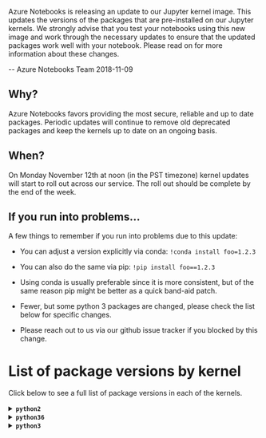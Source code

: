 Azure Notebooks is releasing an update to our Jupyter kernel image.  This updates the versions of the packages that are pre-installed on our Jupyter kernels. We strongly advise that you test your notebooks using this new image and work through the necessary updates to ensure that the updated packages work well with your notebook. Please read on for more information about these changes. 

-- Azure Notebooks Team 2018-11-09

## Why?

Azure Notebooks favors providing the most secure, reliable and up to date packages. Periodic updates will continue to remove old deprecated packages and keep the kernels up to date on an ongoing basis.

## When?

On Monday November 12th at noon (in the PST timezone) kernel updates will start to roll out across our service. The roll out should be complete by the end of the week. 

## If you run into problems...

A few things to remember if you run into problems due to this update:

* You can adjust a version explicitly via conda: `!conda install foo=1.2.3`

* You can also do the same via pip: `!pip install foo==1.2.3`

* Using conda is usually preferable since it is more consistent, but of the same reason pip might be better as a quick band-aid patch.

* Fewer, but some python 3 packages are changed, please check the list below for specific changes.

* Please reach out to us via our github issue tracker if you blocked by this change. 

# List of package versions by kernel

Click below to see a full list of package versions in each of the kernels.

<details><summary><strong><code>python2</code></strong></summary>

| Package  | Summer 2018 |       | Fall 2018 |
| :---     |        ---: | :---: | :---      |
| `Automat` | 0.7.0 | = | 0.7.0 |
| `Babel` | 2.5.0 | < | 2.6.0 |
| `Bottleneck` | 1.2.1 | = | 1.2.1 |
| `CacheControl` | 0.11.5 | = | 0.11.5 |
| `Cython` | 0.26.1 | < | 0.28.5 |
| `Deprecated` | 1.2.3 | < | 1.2.4 |
| `Dora` | 0.0.2 | = | 0.0.2 |
| `Flask` | 0.12.2 | < | 1.0.2 |
| `Flask-Cors` | 3.0.3 | < | 3.0.6 |
| `GDAL` | 2.2.2 | < | 2.3.0 |
| `Jinja2` | 2.9.6 | < | 2.10 |
| `Keras` | 2.0.8 | < | 2.2.2 |
| `Keras-Applications` | — | (new) | 1.0.4 |
| `Keras-Preprocessing` | — | (new) | 1.0.2 |
| `Markdown` | — | (new) | 2.6.11 |
| `MarkupSafe` | 1.0 | = | 1.0 |
| `Pillow` | 4.3.0 | < | 5.2.0 |
| `PyGithub` | 1.43.2 | < | 1.43.3 |
| `PyHamcrest` | 1.9.0 | = | 1.9.0 |
| `PyJWT` | 1.6.4 | = | 1.6.4 |
| `PyMySQL` | 0.7.11 | < | 0.9.2 |
| `PySocks` | 1.6.7 | < | 1.6.8 |
| `PyWavelets` | 0.5.2 | < | 1.0.0 |
| `PyYAML` | 3.12 | < | 3.13 |
| `Pygments` | 2.2.0 | = | 2.2.0 |
| `Pympler` | 0.6 | = | 0.6 |
| `QtAwesome` | 0.4.4 | = | 0.4.4 |
| `QtPy` | 1.3.1 | < | 1.5.0 |
| `SQLAlchemy` | 1.1.13 | < | 1.2.11 |
| `Send2Trash` | — | (new) | 1.5.0 |
| `Sphinx` | 1.6.3 | < | 1.7.9 |
| `Theano` | 1.0.3 | = | 1.0.3 |
| `Twisted` | 18.7.0 | = | 18.7.0 |
| `Werkzeug` | 0.12.2 | < | 0.14.1 |
| `XlsxWriter` | 1.0.2 | < | 1.1.0 |
| `adal` | 1.1.0 | < | 1.2.0 |
| `alabaster` | 0.7.10 | < | 0.7.11 |
| `altair` | 2.2.2 | = | 2.2.2 |
| `anaconda-client` | 1.6.5 | < | 1.7.2 |
| `anaconda-navigator` | 1.6.9 | < | 1.9.2 |
| `anaconda-project` | 0.8.0 | < | 0.8.2 |
| `appdirs` | — | (new) | 1.4.3 |
| `argcomplete` | 1.9.4 | = | 1.9.4 |
| `arrow` | 0.12.1 | = | 0.12.1 |
| `asn1crypto` | 0.22.0 | < | 0.24.0 |
| `astroid` | 1.5.3 | < | 1.6.5 |
| `astropy` | 2.0.2 | < | 2.0.8 |
| `atomicwrites` | — | (new) | 1.2.1 |
| `attrs` | 18.2.0 | = | 18.2.0 |
| `azure-common` | 1.1.16 | = | 1.1.16 |
| `azure-kusto-data` | 0.0.11 | = | 0.0.11 |
| `azure-kusto-ingest` | 0.0.11 | = | 0.0.11 |
| `azure-nspkg` | 3.0.0 | < | 3.0.2 |
| `azure-storage-blob` | 1.3.1 | < | 1.4.0 |
| `azure-storage-common` | 1.3.0 | < | 1.4.0 |
| `azure-storage-nspkg` | 3.0.0 | < | 3.1.0 |
| `azure-storage-queue` | 1.3.0 | < | 1.4.0 |
| `azureml` | 0.2.7 | = | 0.2.7 |
| `backports-abc` | 0.5 | = | 0.5 |
| `backports.functools-lru-cache` | 1.4 | < | 1.5 |
| `backports.shutil-get-terminal-size` | 1.0.0 | = | 1.0.0 |
| `backports.ssl-match-hostname` | 3.5.0.1 | = | 3.5.0.1 |
| `backports.weakref` | — | (new) | 1.0rc1 |
| `beautifier` | 0.5.5 | = | 0.5.5 |
| `beautifulsoup4` | 4.6.0 | < | 4.6.3 |
| `bitarray` | 0.8.1 | < | 0.8.3 |
| `bkcharts` | 0.2 | = | 0.2 |
| `blaze` | 0.11.3 | = | 0.11.3 |
| `bleach` | 2.0.0 | > | 1.5.0 |
| `bleach-whitelist` | 0.0.8 | < | 0.0.9 |
| `bokeh` | 0.12.13 | < | 0.13.0 |
| `boto` | 2.48.0 | < | 2.49.0 |
| `boto3` | 1.4.8 | = | 1.4.8 |
| `botocore` | 1.8.50 | = | 1.8.50 |
| `bqplot` | 0.11.1 | < | 0.11.2 |
| `brewer2mpl` | 1.4.1 | = | 1.4.1 |
| `bz2file` | 0.98 | = | 0.98 |
| `cdecimal` | 2.3 | = | 2.3 |
| `certifi` | 2017.7.27.1 | < | 2018.8.24 |
| `cffi` | 1.10.0 | < | 1.11.5 |
| `chardet` | 3.0.4 | = | 3.0.4 |
| `click` | 6.7 | = | 6.7 |
| `cloudpickle` | 0.4.0 | < | 0.5.5 |
| `clyent` | 1.2.2 | = | 1.2.2 |
| `cntk` | 2.5.1 | = | 2.5.1 |
| `colorama` | 0.3.9 | = | 0.3.9 |
| `conda` | 4.3.29 | < | 4.5.11 |
| `conda-build` | 3.0.27 | < | 3.15.1 |
| `conda-verify` | 2.0.0 | (del) | — |
| `configparser` | 3.5.0 | = | 3.5.0 |
| `constantly` | 15.1.0 | = | 15.1.0 |
| `contextlib2` | 0.4.0 | = | 0.4.0 |
| `cryptography` | 2.0.3 | < | 2.3.1 |
| `cycler` | 0.10.0 | = | 0.10.0 |
| `cytoolz` | 0.8.2 | < | 0.9.0.1 |
| `dask` | 0.15.3 | < | 0.19.1 |
| `datacleaner` | 0.1.5 | = | 0.1.5 |
| `datashape` | 0.5.4 | = | 0.5.4 |
| `decorator` | 4.1.2 | < | 4.3.0 |
| `defusedxml` | — | (new) | 0.5.0 |
| `distributed` | 1.19.1 | < | 1.23.1 |
| `docker-py` | 1.10.6 | = | 1.10.6 |
| `docker-pycreds` | 0.3.0 | = | 0.3.0 |
| `docutils` | 0.14 | = | 0.14 |
| `edward` | 1.3.5 | = | 1.3.5 |
| `elasticsearch` | 6.3.1 | = | 6.3.1 |
| `entrypoints` | 0.2.3 | = | 0.2.3 |
| `enum34` | 1.1.6 | = | 1.1.6 |
| `et-xmlfile` | 1.0.1 | = | 1.0.1 |
| `fastcache` | 1.0.2 | = | 1.0.2 |
| `fastlmm` | 0.2.32 | = | 0.2.32 |
| `feedparser` | 5.2.1 | = | 5.2.1 |
| `filelock` | 2.0.12 | < | 3.0.8 |
| `ftfy` | 4.4.3 | = | 4.4.3 |
| `funcsigs` | 1.0.2 | = | 1.0.2 |
| `functools32` | 3.2.3.post2 | = | 3.2.3.post2 |
| `future` | 0.15.2 | = | 0.15.2 |
| `futures` | 3.1.1 | < | 3.2.0 |
| `gevent` | 1.2.2 | < | 1.3.6 |
| `ggplot` | 0.11.5 | = | 0.11.5 |
| `glob2` | 0.5 | < | 0.6 |
| `gmpy2` | 2.0.8 | = | 2.0.8 |
| `graphviz` | 0.9 | < | 0.10.1 |
| `greenlet` | 0.4.12 | < | 0.4.15 |
| `grin` | 1.2.1 | = | 1.2.1 |
| `grpcio` | 1.15.0 | < | 1.16.0 |
| `h5py` | 2.7.0 | < | 2.8.0 |
| `heapdict` | 1.0.0 | = | 1.0.0 |
| `holoviews` | 1.9.1 | < | 1.10.7 |
| `html5lib` | 0.999999999 | > | 0.9999999 |
| `hyperlink` | 18.0.0 | = | 18.0.0 |
| `idna` | 2.6 | < | 2.7 |
| `imageio` | 2.2.0 | < | 2.4.1 |
| `imagesize` | 0.7.1 | < | 1.1.0 |
| `incremental` | 17.5.0 | = | 17.5.0 |
| `ipaddress` | 1.0.18 | < | 1.0.22 |
| `ipykernel` | 4.7.0 | < | 4.9.0 |
| `ipython` | 5.4.1 | < | 5.8.0 |
| `ipython-genutils` | 0.2.0 | = | 0.2.0 |
| `ipywidgets` | 7.2.1 | < | 7.4.1 |
| `isort` | 4.2.15 | < | 4.3.4 |
| `itsdangerous` | 0.24 | = | 0.24 |
| `jdcal` | 1.3 | < | 1.4 |
| `jedi` | 0.10.2 | < | 0.12.1 |
| `jmespath` | 0.9.3 | = | 0.9.3 |
| `joblib` | 0.12.5 | < | 0.13.0 |
| `jsonschema` | 2.6.0 | = | 2.6.0 |
| `jupyter` | — | (new) | 1.0.0 |
| `jupyter-client` | 5.1.0 | < | 5.2.3 |
| `jupyter-console` | 5.2.0 | = | 5.2.0 |
| `jupyter-core` | 4.4.0 | = | 4.4.0 |
| `jupyterlab` | 0.27.0 | < | 0.33.11 |
| `jupyterlab-launcher` | 0.4.0 | < | 0.11.2 |
| `kafka-python` | 1.4.3 | = | 1.4.3 |
| `kazoo` | 2.5.0 | = | 2.5.0 |
| `kiwisolver` | — | (new) | 1.0.1 |
| `klein` | 17.10.0 | = | 17.10.0 |
| `lancet-ioam` | 0.9.0 | = | 0.9.0 |
| `lazy-object-proxy` | 1.3.1 | = | 1.3.1 |
| `line-profiler` | 2.1.2 | = | 2.1.2 |
| `linecache2` | — | (new) | 1.0.0 |
| `llvmlite` | 0.20.0 | < | 0.24.0 |
| `locket` | 0.2.0 | = | 0.2.0 |
| `lockfile` | 0.12.2 | = | 0.12.2 |
| `luigi` | 2.7.9 | < | 2.8.0 |
| `lxml` | 4.1.0 | < | 4.2.5 |
| `matplotlib` | 2.1.0 | < | 2.2.3 |
| `mccabe` | 0.6.1 | = | 0.6.1 |
| `memory-profiler` | 0.54.0 | = | 0.54.0 |
| `mistune` | 0.7.4 | < | 0.8.3 |
| `mkl-fft` | — | (new) | 1.0.4 |
| `mkl-random` | — | (new) | 1.0.1 |
| `mock` | 2.0.0 | = | 2.0.0 |
| `more-itertools` | — | (new) | 4.3.0 |
| `mpmath` | 0.19 | < | 1.0.0 |
| `msgpack` | — | (new) | 0.5.6 |
| `msgpack-python` | 0.4.8 | (del) | — |
| `multipledispatch` | 0.4.9 | < | 0.6.0 |
| `natsort` | 4.0.3 | = | 4.0.3 |
| `navigator-updater` | 0.1.0 | < | 0.2.1 |
| `nbconvert` | 5.3.1 | < | 5.4.0 |
| `nbformat` | 4.4.0 | = | 4.4.0 |
| `networkx` | 1.11 | < | 2.1 |
| `nltk` | 3.2.4 | < | 3.3 |
| `nose` | 1.3.7 | = | 1.3.7 |
| `notebook` | 5.0.0 | < | 5.6.0 |
| `numba` | 0.35.0+0.g24… | < | 0.39.0+0.g4e… |
| `numexpr` | 2.6.2 | < | 2.6.8 |
| `numpy` | 1.15.2 | > | 1.15.1 |
| `numpydoc` | 0.7.0 | < | 0.8.0 |
| `odo` | 0.5.1 | = | 0.5.1 |
| `olefile` | 0.44 | < | 0.46 |
| `openfst` | 1.6.1 | = | 1.6.1 |
| `openpyxl` | 2.4.8 | < | 2.5.6 |
| `packaging` | 16.8 | < | 17.1 |
| `pandas` | 0.19.2 | < | 0.23.4 |
| `pandasql` | 0.7.3 | = | 0.7.3 |
| `pandocfilters` | 1.4.2 | = | 1.4.2 |
| `param` | 1.5.1 | < | 1.7.0 |
| `parso` | — | (new) | 0.3.1 |
| `partd` | 0.3.8 | = | 0.3.8 |
| `path.py` | 10.3.1 | < | 11.1.0 |
| `pathlib2` | 2.3.0 | < | 2.3.2 |
| `patsy` | 0.4.1 | < | 0.5.0 |
| `pbr` | 3.1.1 | < | 4.2.0 |
| `pep8` | 1.7.0 | < | 1.7.1 |
| `pexpect` | 4.2.1 | < | 4.6.0 |
| `phonenumbers` | 8.9.14 | < | 8.9.16 |
| `pickleshare` | 0.7.4 | = | 0.7.4 |
| `pkginfo` | 1.4.1 | < | 1.4.2 |
| `plotly` | 3.3.0 | < | 3.4.1 |
| `pluggy` | — | (new) | 0.7.1 |
| `ply` | 3.10 | < | 3.11 |
| `prettypandas` | 0.0.4 | = | 0.0.4 |
| `prometheus-client` | — | (new) | 0.3.1 |
| `prompt-toolkit` | 1.0.15 | = | 1.0.15 |
| `protobuf` | 3.4.1 | < | 3.6.0 |
| `psutil` | 5.4.0 | < | 5.4.7 |
| `psycopg2` | 2.7.3.2 | < | 2.7.5 |
| `ptyprocess` | 0.5.2 | < | 0.6.0 |
| `py` | 1.4.34 | < | 1.6.0 |
| `pyOpenSSL` | 17.2.0 | < | 18.0.0 |
| `pyang` | 1.7.5 | = | 1.7.5 |
| `pyasn1` | 0.4.4 | = | 0.4.4 |
| `pyasn1-modules` | 0.2.2 | = | 0.2.2 |
| `pycairo` | 1.13.3 | < | 1.17.1 |
| `pycodestyle` | 2.3.1 | < | 2.4.0 |
| `pycosat` | 0.6.2 | < | 0.6.3 |
| `pycparser` | 2.18 | = | 2.18 |
| `pycrypto` | 2.6.1 | = | 2.6.1 |
| `pycurl` | 7.43.0 | < | 7.43.0.2 |
| `pydot` | 1.2.4 | = | 1.2.4 |
| `pyflakes` | 1.6.0 | < | 2.0.0 |
| `pykafka` | 2.8.0 | = | 2.8.0 |
| `pylint` | 1.7.4 | < | 1.9.2 |
| `pymc` | 2.3.6 | = | 2.3.6 |
| `pymc3` | 3.5 | = | 3.5 |
| `pymongo` | 3.4.0 | < | 3.7.1 |
| `pymssql` | 2.1.1 | = | 2.1.1 |
| `pyodbc` | 4.0.21 | < | 4.0.24 |
| `pypachy` | 0.1.5 | = | 0.1.5 |
| `pyparsing` | 2.2.0 | = | 2.2.0 |
| `pyprof2calltree` | 1.4.3 | < | 1.4.4 |
| `pysnptools` | 0.3.13 | = | 0.3.13 |
| `pytest` | 3.2.1 | < | 3.8.0 |
| `python-daemon` | 2.1.2 | = | 2.1.2 |
| `python-dateutil` | 2.6.1 | < | 2.7.3 |
| `pytz` | 2017.2 | < | 2018.5 |
| `pyviz-comms` | — | (new) | 0.6.0 |
| `pyzmq` | 16.0.2 | < | 17.1.2 |
| `qtconsole` | 4.3.1 | < | 4.4.1 |
| `readline` | 6.2.4.1 | = | 6.2.4.1 |
| `requests` | 2.18.4 | < | 2.19.1 |
| `retrying` | 1.3.3 | = | 1.3.3 |
| `rope` | 0.10.5 | < | 0.11.0 |
| `rpy2` | 2.8.6 | = | 2.8.6 |
| `ruamel-yaml` | 0.11.14 | < | 0.15.46 |
| `s3transfer` | 0.1.13 | = | 0.1.13 |
| `scandir` | 1.6 | < | 1.9.0 |
| `scikit-bio` | 0.4.0 | = | 0.4.0 |
| `scikit-image` | 0.13.0 | = | 0.13.0 |
| `scikit-learn` | 0.19.1 | < | 0.19.2 |
| `scipy` | 1.1.0 | = | 1.1.0 |
| `scrubadub` | 1.2.0 | = | 1.2.0 |
| `seaborn` | 0.8.1 | < | 0.9.0 |
| `service-identity` | 17.0.0 | = | 17.0.0 |
| `simplegeneric` | 0.8.1 | = | 0.8.1 |
| `singledispatch` | 3.4.0.3 | = | 3.4.0.3 |
| `six` | 1.11.0 | = | 1.11.0 |
| `sklearn` | 0.0 | = | 0.0 |
| `snakeviz` | 1.0.0 | = | 1.0.0 |
| `snowballstemmer` | 1.2.1 | = | 1.2.1 |
| `sortedcollections` | 0.5.3 | < | 1.0.1 |
| `sortedcontainers` | 1.5.7 | < | 2.0.5 |
| `sphinxcontrib-websupport` | 1.0.1 | < | 1.1.0 |
| `spyder` | 3.2.4 | < | 3.3.1 |
| `spyder-kernels` | — | (new) | 0.2.6 |
| `statsmodels` | 0.8.0 | < | 0.9.0 |
| `subprocess32` | 3.2.7 | < | 3.5.2 |
| `sympy` | 1.1.1 | < | 1.2 |
| `tables` | 3.4.2 | < | 3.4.4 |
| `tabulate` | 0.8.2 | = | 0.8.2 |
| `tblib` | 1.3.2 | = | 1.3.2 |
| `tensorflow` | 1.1.0 | < | 1.3.0 |
| `tensorflow-tensorboard` | — | (new) | 0.1.8 |
| `terminado` | 0.6 | < | 0.8.1 |
| `testpath` | 0.3.1 | = | 0.3.1 |
| `textblob` | 0.10.0 | = | 0.10.0 |
| `toolz` | 0.8.2 | < | 0.9.0 |
| `torch` | 0.4.1 | = | 0.4.1 |
| `torchvision` | 0.2.1 | = | 0.2.1 |
| `tornado` | 4.5.2 | < | 4.5.3 |
| `tqdm` | 4.26.0 | = | 4.26.0 |
| `traceback2` | — | (new) | 1.4.0 |
| `traitlets` | 4.3.2 | = | 4.3.2 |
| `traittypes` | 0.2.1 | = | 0.2.1 |
| `treq` | 18.6.0 | = | 18.6.0 |
| `typing` | 3.6.2 | < | 3.6.6 |
| `unicodecsv` | 0.14.1 | = | 0.14.1 |
| `unittest2` | — | (new) | 1.1.0 |
| `update-checker` | 0.16 | = | 0.16 |
| `urllib3` | 1.22 | < | 1.23 |
| `wcwidth` | 0.1.7 | = | 0.1.7 |
| `webencodings` | 0.5.1 | = | 0.5.1 |
| `websocket-client` | 0.53.0 | < | 0.54.0 |
| `wget` | 2.2 | < | 3.2 |
| `widgetsnbextension` | 3.2.1 | < | 3.4.1 |
| `word2vec` | 0.9.4 | = | 0.9.4 |
| `wrapt` | 1.10.11 | = | 1.10.11 |
| `xlrd` | 1.1.0 | = | 1.1.0 |
| `xlutils` | 2.0.0 | = | 2.0.0 |
| `xlwt` | 1.3.0 | = | 1.3.0 |
| `zict` | 0.1.3 | = | 0.1.3 |
| `zope.interface` | 4.5.0 | = | 4.5.0 |

</details>

<details><summary><strong><code>python36</code></strong></summary>

| Package  | Summer 2018 |       | Fall 2018 |
| :---     |        ---: | :---: | :---      |
| `Automat` | 0.7.0 | = | 0.7.0 |
| `Babel` | 2.5.0 | < | 2.6.0 |
| `Bottleneck` | 1.2.1 | = | 1.2.1 |
| `CacheControl` | 0.12.3 | < | 0.12.5 |
| `Click` | — | (new) | 7.0 |
| `Cython` | 0.26.1 | < | 0.28.5 |
| `Deprecated` | 1.2.3 | < | 1.2.4 |
| `Dora` | 0.0.2 | = | 0.0.2 |
| `Flask` | 0.12.2 | < | 1.0.2 |
| `Flask-Cors` | 3.0.3 | < | 3.0.6 |
| `GDAL` | 2.3.1 | > | 2.3.0 |
| `Jinja2` | 2.9.6 | < | 2.10 |
| `JsonForm` | 0.0.2 | = | 0.0.2 |
| `JsonSir` | 0.0.2 | = | 0.0.2 |
| `Keras` | 2.2.2 | = | 2.2.2 |
| `Keras-Applications` | 1.0.4 | = | 1.0.4 |
| `Keras-Preprocessing` | 1.0.2 | = | 1.0.2 |
| `Markdown` | — | (new) | 2.6.11 |
| `MarkupSafe` | 1.0 | = | 1.0 |
| `Pillow` | 4.3.0 | < | 5.3.0 |
| `PyGithub` | 1.43.2 | < | 1.43.3 |
| `PyHamcrest` | 1.9.0 | = | 1.9.0 |
| `PyJWT` | 1.6.4 | = | 1.6.4 |
| `PyMySQL` | 0.7.9 | < | 0.9.2 |
| `PyNaCl` | 1.3.0 | = | 1.3.0 |
| `PySocks` | 1.6.7 | < | 1.6.8 |
| `PyWavelets` | 0.5.2 | < | 1.0.1 |
| `PyYAML` | 3.13 | = | 3.13 |
| `Pygments` | 2.2.0 | = | 2.2.0 |
| `Pympler` | 0.6 | = | 0.6 |
| `Python-EasyConfig` | 0.1.7 | = | 0.1.7 |
| `QtAwesome` | 0.4.4 | < | 0.5.0 |
| `QtPy` | 1.3.1 | < | 1.5.1 |
| `Resource` | 0.2.1 | = | 0.2.1 |
| `SQLAlchemy` | 1.1.13 | < | 1.2.12 |
| `SecretStorage` | 2.3.1 | = | 2.3.1 |
| `Send2Trash` | — | (new) | 1.5.0 |
| `Sphinx` | 1.6.3 | < | 1.8.1 |
| `Theano` | 1.0.3 | = | 1.0.3 |
| `Twisted` | 18.7.0 | = | 18.7.0 |
| `Werkzeug` | 0.12.2 | < | 0.14.1 |
| `XlsxWriter` | 1.0.2 | < | 1.1.1 |
| `absl-py` | — | (new) | 0.6.1 |
| `adal` | 1.1.0 | < | 1.2.0 |
| `alabaster` | 0.7.10 | < | 0.7.11 |
| `altair` | 2.2.2 | = | 2.2.2 |
| `anaconda-client` | 1.6.5 | < | 1.7.2 |
| `anaconda-navigator` | 1.6.9 | < | 1.9.2 |
| `anaconda-project` | 0.8.0 | < | 0.8.2 |
| `antlr4-python3-runtime` | 4.7.1 | = | 4.7.1 |
| `appdirs` | — | (new) | 1.4.3 |
| `applicationinsights` | 0.11.7 | = | 0.11.7 |
| `argcomplete` | 1.9.4 | = | 1.9.4 |
| `arrow` | 0.12.1 | = | 0.12.1 |
| `asn1crypto` | 0.22.0 | < | 0.24.0 |
| `astor` | — | (new) | 0.7.1 |
| `astroid` | 1.5.3 | < | 2.0.4 |
| `astropy` | 2.0.2 | < | 3.0.4 |
| `atomicwrites` | — | (new) | 1.2.1 |
| `attrs` | 18.2.0 | = | 18.2.0 |
| `azure-cli-command-modules-nspkg` | 2.0.2 | = | 2.0.2 |
| `azure-cli-core` | 2.0.46 | < | 2.0.50 |
| `azure-cli-nspkg` | 3.0.3 | = | 3.0.3 |
| `azure-cli-profile` | 2.1.1 | < | 2.1.2 |
| `azure-cli-telemetry` | 1.0.0 | = | 1.0.0 |
| `azure-common` | 1.1.16 | = | 1.1.16 |
| `azure-graphrbac` | 0.40.0 | < | 0.52.0 |
| `azure-kusto-data` | 0.0.11 | = | 0.0.11 |
| `azure-kusto-ingest` | 0.0.11 | = | 0.0.11 |
| `azure-mgmt-authorization` | 0.50.0 | = | 0.50.0 |
| `azure-mgmt-containerregistry` | 2.2.0 | < | 2.4.0 |
| `azure-mgmt-keyvault` | 1.1.0 | = | 1.1.0 |
| `azure-mgmt-nspkg` | 2.0.0 | < | 3.0.2 |
| `azure-mgmt-resource` | 2.0.0 | = | 2.0.0 |
| `azure-mgmt-storage` | 3.0.0 | = | 3.0.0 |
| `azure-nspkg` | 2.0.0 | < | 3.0.2 |
| `azure-storage-blob` | 1.3.1 | < | 1.4.0 |
| `azure-storage-common` | 1.3.0 | < | 1.4.0 |
| `azure-storage-nspkg` | 3.0.0 | < | 3.1.0 |
| `azure-storage-queue` | 1.3.0 | < | 1.4.0 |
| `azureml-core` | 0.1.65 | < | 0.1.74 |
| `azureml-dataprep` | — | (new) | 0.3.0 |
| `azureml-dataprep-native` | — | (new) | 10.4.0 |
| `azureml-pipeline` | 0.1.65 | < | 0.1.74 |
| `azureml-pipeline-core` | 0.1.65 | < | 0.1.74 |
| `azureml-pipeline-steps` | 0.1.65 | < | 0.1.74 |
| `azureml-sdk` | 0.1.65 | < | 0.1.74 |
| `azureml-telemetry` | 0.1.65 | < | 0.1.74 |
| `azureml-train` | 0.1.65 | < | 0.1.74 |
| `azureml-train-automl` | 0.1.65 | < | 0.1.74 |
| `azureml-train-core` | 0.1.65 | < | 0.1.74 |
| `azureml-train-restclients-hyperdrive` | 0.1.65 | < | 0.1.74 |
| `azureml-train-widgets` | 0.1.65 | < | 0.1.74 |
| `backcall` | — | (new) | 0.1.0 |
| `backports.functools-lru-cache` | 1.4 | (del) | — |
| `backports.shutil-get-terminal-size` | 1.0.0 | = | 1.0.0 |
| `backports.tempfile` | 1.0 | = | 1.0 |
| `backports.weakref` | 1.0.post1 | < | 1.0rc1 |
| `bcrypt` | 3.1.4 | = | 3.1.4 |
| `beautifier` | 0.5.5 | = | 0.5.5 |
| `beautifulsoup4` | 4.6.0 | < | 4.6.3 |
| `bitarray` | 0.8.1 | < | 0.8.3 |
| `bkcharts` | 0.2 | = | 0.2 |
| `blaze` | 0.11.3 | = | 0.11.3 |
| `bleach` | 2.0.0 | > | 1.5.0 |
| `bokeh` | 0.12.7 | < | 0.13.0 |
| `boto` | 2.48.0 | < | 2.49.0 |
| `boto3` | 1.4.8 | = | 1.4.8 |
| `botocore` | 1.8.50 | = | 1.8.50 |
| `bqplot` | 0.11.1 | < | 0.11.2 |
| `brewer2mpl` | 1.4.1 | = | 1.4.1 |
| `bz2file` | — | (new) | 0.98 |
| `certifi` | 2017.7.27.1 | < | 2018.8.24 |
| `cffi` | 1.10.0 | < | 1.11.5 |
| `chardet` | 3.0.4 | = | 3.0.4 |
| `click` | 6.7 | (del) | — |
| `cloudpickle` | 0.4.0 | < | 0.5.6 |
| `clyent` | 1.2.2 | = | 1.2.2 |
| `cntk` | 2.5.1 | = | 2.5.1 |
| `colorama` | 0.3.9 | = | 0.3.9 |
| `conda` | 4.5.11 | = | 4.5.11 |
| `conda-build` | 3.0.27 | < | 3.16.0 |
| `conda-verify` | 2.0.0 | (del) | — |
| `constantly` | 15.1.0 | = | 15.1.0 |
| `contextlib2` | 0.5.5 | = | 0.5.5 |
| `cryptography` | 2.3.1 | = | 2.3.1 |
| `cycler` | 0.10.0 | = | 0.10.0 |
| `cytoolz` | 0.8.2 | < | 0.9.0.1 |
| `dask` | 0.15.3 | < | 0.19.3 |
| `datacleaner` | 0.1.5 | = | 0.1.5 |
| `datashape` | 0.5.4 | = | 0.5.4 |
| `decorator` | 4.1.2 | < | 4.3.0 |
| `defusedxml` | — | (new) | 0.5.0 |
| `distributed` | 1.19.1 | < | 1.23.3 |
| `distro` | — | (new) | 1.2.0 |
| `docker` | 3.5.0 | < | 3.5.1 |
| `docker-py` | 1.10.6 | = | 1.10.6 |
| `docker-pycreds` | 0.3.0 | = | 0.3.0 |
| `docutils` | 0.14 | = | 0.14 |
| `dotnetcore2` | — | (new) | 2.1.0 |
| `edward` | 1.3.5 | = | 1.3.5 |
| `elasticsearch` | 6.3.1 | = | 6.3.1 |
| `entrypoints` | 0.2.3 | = | 0.2.3 |
| `et-xmlfile` | 1.0.1 | = | 1.0.1 |
| `fastcache` | 1.0.2 | = | 1.0.2 |
| `feedparser` | 5.2.1 | = | 5.2.1 |
| `filelock` | 2.0.12 | < | 3.0.8 |
| `ftfy` | 5.3.0 | = | 5.3.0 |
| `future` | 0.16.0 | = | 0.16.0 |
| `gast` | — | (new) | 0.2.0 |
| `gevent` | 1.2.2 | < | 1.3.6 |
| `ggplot` | 0.11.5 | = | 0.11.5 |
| `glob2` | 0.5 | < | 0.6 |
| `gmpy2` | 2.0.8 | = | 2.0.8 |
| `graphviz` | 0.9 | < | 0.10.1 |
| `greenlet` | 0.4.12 | < | 0.4.15 |
| `grpcio` | 1.15.0 | < | 1.16.0 |
| `gym` | 0.10.5 | < | 0.10.9 |
| `h5py` | 2.8.0 | = | 2.8.0 |
| `hdmedians` | — | (new) | 0.13 |
| `heapdict` | 1.0.0 | = | 1.0.0 |
| `holoviews` | 1.8.3 | < | 1.10.7 |
| `html5lib` | 0.999999999 | > | 0.9999999 |
| `humanfriendly` | 4.16.1 | < | 4.17 |
| `hyperlink` | 18.0.0 | = | 18.0.0 |
| `idna` | 2.6 | < | 2.7 |
| `imageio` | 2.2.0 | < | 2.4.1 |
| `imagesize` | 0.7.1 | < | 1.1.0 |
| `incremental` | 17.5.0 | = | 17.5.0 |
| `ipykernel` | 4.7.0 | < | 5.0.0 |
| `ipython` | 6.2.1 | < | 7.0.1 |
| `ipython-genutils` | 0.2.0 | = | 0.2.0 |
| `ipywidgets` | 7.2.1 | < | 7.4.2 |
| `isodate` | 0.6.0 | = | 0.6.0 |
| `isort` | 4.2.15 | < | 4.3.4 |
| `itsdangerous` | 0.24 | = | 0.24 |
| `jdcal` | 1.3 | < | 1.4 |
| `jedi` | 0.10.2 | < | 0.12.1 |
| `jeepney` | — | (new) | 0.4 |
| `jmespath` | 0.9.3 | = | 0.9.3 |
| `joblib` | 0.12.5 | < | 0.13.0 |
| `jsonpickle` | 1.0 | = | 1.0 |
| `jsonschema` | 2.6.0 | = | 2.6.0 |
| `jupyter` | — | (new) | 1.0.0 |
| `jupyter-client` | 5.1.0 | < | 5.2.3 |
| `jupyter-console` | 5.2.0 | = | 5.2.0 |
| `jupyter-core` | 4.4.0 | = | 4.4.0 |
| `jupyterlab` | 0.27.0 | < | 0.34.12 |
| `jupyterlab-launcher` | 0.4.0 | < | 0.13.1 |
| `kafka-python` | 1.4.3 | = | 1.4.3 |
| `kazoo` | 2.5.0 | = | 2.5.0 |
| `keyring` | — | (new) | 13.2.1 |
| `kiwisolver` | — | (new) | 1.0.1 |
| `klein` | 17.10.0 | = | 17.10.0 |
| `knack` | 0.4.3 | < | 0.4.5 |
| `lancet-ioam` | — | (new) | 0.9.0 |
| `lazy-object-proxy` | 1.3.1 | = | 1.3.1 |
| `libarchive-c` | — | (new) | 2.8 |
| `lightgbm` | 2.2.0 | < | 2.2.1 |
| `line-profiler` | 2.1.2 | = | 2.1.2 |
| `llvmlite` | 0.20.0 | < | 0.25.0 |
| `locket` | 0.2.0 | = | 0.2.0 |
| `lockfile` | 0.12.2 | = | 0.12.2 |
| `luigi` | 2.7.9 | < | 2.8.0 |
| `lxml` | 4.1.0 | < | 4.2.5 |
| `matplotlib` | 2.1.1 | < | 3.0.0 |
| `mccabe` | 0.6.1 | = | 0.6.1 |
| `memory-profiler` | 0.54.0 | = | 0.54.0 |
| `mistune` | 0.7.4 | < | 0.8.3 |
| `mkl-fft` | — | (new) | 1.0.6 |
| `mkl-random` | — | (new) | 1.0.1 |
| `mock` | — | (new) | 2.0.0 |
| `more-itertools` | — | (new) | 4.3.0 |
| `mpmath` | 0.19 | < | 1.0.0 |
| `msgpack` | — | (new) | 0.5.6 |
| `msgpack-python` | 0.4.8 | (del) | — |
| `msrest` | 0.5.5 | < | 0.6.1 |
| `msrestazure` | 0.5.0 | < | 0.5.1 |
| `multipledispatch` | 0.4.9 | < | 0.6.0 |
| `natsort` | 5.1.0 | < | 5.4.0 |
| `navigator-updater` | 0.1.0 | < | 0.2.1 |
| `nbconvert` | 5.3.1 | < | 5.4.0 |
| `nbformat` | 4.4.0 | = | 4.4.0 |
| `ndg-httpsclient` | 0.5.1 | = | 0.5.1 |
| `networkx` | 1.11 | < | 2.2 |
| `nltk` | 3.2.4 | < | 3.3 |
| `nose` | 1.3.7 | = | 1.3.7 |
| `notebook` | 5.0.0 | < | 5.7.0 |
| `numba` | 0.35.0 | < | 0.40.0 |
| `numexpr` | 2.6.2 | < | 2.6.8 |
| `numpy` | 1.15.2 | > | 1.14.5 |
| `numpydoc` | 0.7.0 | < | 0.8.0 |
| `oauthlib` | 2.1.0 | = | 2.1.0 |
| `odo` | 0.5.1 | = | 0.5.1 |
| `olefile` | 0.44 | < | 0.46 |
| `openfst` | 1.6.1 | = | 1.6.1 |
| `openpyxl` | 2.4.8 | < | 2.5.8 |
| `packaging` | 16.8 | < | 18.0 |
| `pandas` | 0.23.4 | > | 0.22.0 |
| `pandasql` | 0.7.3 | = | 0.7.3 |
| `pandocfilters` | 1.4.2 | = | 1.4.2 |
| `param` | 1.5.1 | < | 1.7.0 |
| `paramiko` | 2.4.2 | = | 2.4.2 |
| `parso` | — | (new) | 0.3.1 |
| `partd` | 0.3.8 | = | 0.3.8 |
| `path.py` | 10.3.1 | < | 11.1.0 |
| `pathlib2` | 2.3.0 | < | 2.3.2 |
| `pathspec` | 0.5.9 | = | 0.5.9 |
| `patsy` | 0.4.1 | < | 0.5.0 |
| `pbr` | — | (new) | 4.2.0 |
| `pep8` | 1.7.0 | < | 1.7.1 |
| `pexpect` | 4.2.1 | < | 4.6.0 |
| `phonenumbers` | 8.9.14 | < | 8.9.16 |
| `pickleshare` | 0.7.4 | < | 0.7.5 |
| `pkginfo` | 1.4.1 | < | 1.4.2 |
| `plotly` | 3.3.0 | < | 3.4.1 |
| `pluggy` | — | (new) | 0.7.1 |
| `ply` | 3.10 | < | 3.11 |
| `portalocker` | 1.2.1 | = | 1.2.1 |
| `prettypandas` | 0.0.4 | = | 0.0.4 |
| `prometheus-client` | — | (new) | 0.3.1 |
| `prompt-toolkit` | 1.0.15 | < | 2.0.5 |
| `protobuf` | 3.4.1 | < | 3.6.0 |
| `psutil` | 5.4.0 | < | 5.4.7 |
| `psycopg2` | 2.7.1 | < | 2.7.5 |
| `ptyprocess` | 0.5.2 | < | 0.6.0 |
| `py` | 1.4.34 | < | 1.6.0 |
| `pyOpenSSL` | 17.2.0 | < | 18.0.0 |
| `pyang` | 1.7.5 | = | 1.7.5 |
| `pyasn1` | 0.4.4 | = | 0.4.4 |
| `pyasn1-modules` | 0.2.2 | = | 0.2.2 |
| `pycodestyle` | 2.3.1 | < | 2.4.0 |
| `pycosat` | 0.6.3 | = | 0.6.3 |
| `pycparser` | 2.18 | < | 2.19 |
| `pycrypto` | 2.6.1 | = | 2.6.1 |
| `pycurl` | 7.43.0.2 | = | 7.43.0.2 |
| `pydot` | 1.2.4 | = | 1.2.4 |
| `pyflakes` | 1.6.0 | < | 2.0.0 |
| `pyglet` | 1.3.2 | = | 1.3.2 |
| `pykafka` | 2.8.0 | = | 2.8.0 |
| `pylint` | 1.7.4 | < | 2.1.1 |
| `pymc` | 2.3.6 | = | 2.3.6 |
| `pymc3` | 3.5 | = | 3.5 |
| `pymongo` | 3.4.0 | < | 3.7.1 |
| `pymssql` | 2.1.1 | = | 2.1.1 |
| `pyodbc` | 3.1.1 | = | 3.1.1 |
| `pypachy` | 0.1.5 | = | 0.1.5 |
| `pyparsing` | 2.2.0 | < | 2.2.1 |
| `pyprof2calltree` | 1.4.3 | < | 1.4.4 |
| `pytest` | 3.2.1 | < | 3.8.2 |
| `pytest-arraydiff` | — | (new) | 0.2 |
| `pytest-astropy` | — | (new) | 0.4.0 |
| `pytest-doctestplus` | — | (new) | 0.1.3 |
| `pytest-openfiles` | — | (new) | 0.3.0 |
| `pytest-remotedata` | — | (new) | 0.3.0 |
| `python-daemon` | 2.1.2 | = | 2.1.2 |
| `python-dateutil` | 2.7.3 | = | 2.7.3 |
| `pytz` | 2017.2 | < | 2018.5 |
| `pyviz-comms` | — | (new) | 0.6.0 |
| `pyzmq` | 16.0.2 | < | 17.1.2 |
| `qtconsole` | 4.3.1 | < | 4.4.1 |
| `readline` | 6.2.4.1 | = | 6.2.4.1 |
| `requests` | 2.19.1 | = | 2.19.1 |
| `requests-oauthlib` | 1.0.0 | = | 1.0.0 |
| `retrying` | 1.3.3 | = | 1.3.3 |
| `rope` | 0.10.5 | < | 0.11.0 |
| `rpy2` | 2.9.4 | = | 2.9.4 |
| `ruamel-yaml` | 0.11.14 | < | 0.15.46 |
| `ruamel.yaml` | 0.15.51 | = | 0.15.51 |
| `s3transfer` | 0.1.13 | = | 0.1.13 |
| `scikit-bio` | 0.5.1 | < | 0.5.4 |
| `scikit-image` | 0.13.0 | = | 0.13.0 |
| `scikit-learn` | 0.19.1 | = | 0.19.1 |
| `scipy` | 0.19.1 | < | 1.1.0 |
| `scrubadub` | 1.2.0 | = | 1.2.0 |
| `seaborn` | 0.8 | < | 0.9.0 |
| `service-identity` | 17.0.0 | = | 17.0.0 |
| `simplegeneric` | 0.8.1 | = | 0.8.1 |
| `singledispatch` | 3.4.0.3 | = | 3.4.0.3 |
| `six` | 1.11.0 | = | 1.11.0 |
| `sklearn` | 0.0 | = | 0.0 |
| `sklearn-pandas` | 1.7.0 | = | 1.7.0 |
| `snakeviz` | 1.0.0 | = | 1.0.0 |
| `snowballstemmer` | 1.2.1 | = | 1.2.1 |
| `sortedcollections` | 0.5.3 | < | 1.0.1 |
| `sortedcontainers` | 1.5.7 | < | 2.0.5 |
| `sphinxcontrib-websupport` | 1.0.1 | < | 1.1.0 |
| `spyder` | 3.2.4 | < | 3.3.1 |
| `spyder-kernels` | — | (new) | 0.2.6 |
| `statsmodels` | 0.8.0 | < | 0.9.0 |
| `sympy` | 1.1.1 | < | 1.3 |
| `tables` | 3.4.2 | < | 3.4.4 |
| `tabulate` | 0.8.2 | = | 0.8.2 |
| `tblib` | 1.3.2 | = | 1.3.2 |
| `tensorboard` | — | (new) | 1.10.0 |
| `tensorflow` | 1.1.0 | < | 1.10.0 |
| `tensorflow-tensorboard` | — | (new) | 0.1.8 |
| `termcolor` | — | (new) | 1.1.0 |
| `terminado` | 0.6 | < | 0.8.1 |
| `testpath` | 0.3.1 | < | 0.4.2 |
| `textblob` | 0.10.0 | = | 0.10.0 |
| `toolz` | 0.8.2 | < | 0.9.0 |
| `torch` | 0.4.1 | = | 0.4.1 |
| `torchvision` | 0.2.1 | = | 0.2.1 |
| `tornado` | 4.5.2 | < | 4.5.3 |
| `tqdm` | 4.26.0 | = | 4.26.0 |
| `traitlets` | 4.3.2 | = | 4.3.2 |
| `traittypes` | 0.2.1 | = | 0.2.1 |
| `treq` | 18.6.0 | = | 18.6.0 |
| `typed-ast` | — | (new) | 1.1.0 |
| `typing` | 3.6.2 | < | 3.6.6 |
| `unicodecsv` | 0.14.1 | = | 0.14.1 |
| `update-checker` | 0.16 | = | 0.16 |
| `urllib3` | 1.23 | = | 1.23 |
| `wcwidth` | 0.1.7 | = | 0.1.7 |
| `webencodings` | 0.5.1 | = | 0.5.1 |
| `websocket-client` | 0.53.0 | < | 0.54.0 |
| `wget` | — | (new) | 3.2 |
| `widgetsnbextension` | 3.2.1 | < | 3.4.2 |
| `word2vec` | 0.10.2 | = | 0.10.2 |
| `wrapt` | 1.10.11 | = | 1.10.11 |
| `xlrd` | 1.1.0 | = | 1.1.0 |
| `xlwt` | 1.3.0 | = | 1.3.0 |
| `zict` | 0.1.3 | = | 0.1.3 |
| `zope.interface` | 4.5.0 | = | 4.5.0 |

</details>

<details><summary><strong><code>python3</code></strong></summary>

| Package  | Summer 2018 |       | Fall 2018 |
| :---     |        ---: | :---: | :---      |
| `Automat` | 0.7.0 | = | 0.7.0 |
| `Babel` | 2.3.4 | = | 2.3.4 |
| `Bottleneck` | 1.1.0 | = | 1.1.0 |
| `CacheControl` | 0.12.3 | = | 0.12.3 |
| `Cython` | 0.24.1 | = | 0.24.1 |
| `Deprecated` | 1.2.3 | < | 1.2.4 |
| `Dora` | 0.0.2 | = | 0.0.2 |
| `Flask` | 0.11.1 | = | 0.11.1 |
| `Flask-Cors` | 2.1.2 | = | 2.1.2 |
| `GDAL` | 2.2.2 | = | 2.2.2 |
| `HeapDict` | 1.0.0 | = | 1.0.0 |
| `Jinja2` | 2.8 | = | 2.8 |
| `Keras` | 2.0.8 | = | 2.0.8 |
| `MarkupSafe` | 0.23 | = | 0.23 |
| `Pillow` | 4.3.0 | = | 4.3.0 |
| `PyGithub` | 1.43.2 | < | 1.43.3 |
| `PyHamcrest` | 1.9.0 | = | 1.9.0 |
| `PyJWT` | 1.6.4 | = | 1.6.4 |
| `PyMySQL` | 0.7.9 | = | 0.7.9 |
| `PyNaCl` | 1.3.0 | (del) | — |
| `PyWavelets` | 1.0.1 | = | 1.0.1 |
| `PyYAML` | 3.13 | = | 3.13 |
| `Pygments` | 2.1.3 | = | 2.1.3 |
| `Pympler` | 0.6 | = | 0.6 |
| `QtAwesome` | 0.3.3 | = | 0.3.3 |
| `QtPy` | 1.1.2 | = | 1.1.2 |
| `SQLAlchemy` | 1.0.13 | = | 1.0.13 |
| `SecretStorage` | 2.3.1 | (del) | — |
| `Sphinx` | 1.4.6 | = | 1.4.6 |
| `Theano` | 1.0.3 | = | 1.0.3 |
| `Twisted` | 18.7.0 | < | 18.9.0 |
| `Werkzeug` | 0.11.11 | = | 0.11.11 |
| `XlsxWriter` | 0.9.3 | = | 0.9.3 |
| `adal` | 1.1.0 | < | 1.2.0 |
| `alabaster` | 0.7.9 | = | 0.7.9 |
| `altair` | 2.2.2 | = | 2.2.2 |
| `anaconda-clean` | 1.0 | = | 1.0 |
| `anaconda-client` | 1.5.1 | = | 1.5.1 |
| `anaconda-navigator` | 1.3.1 | = | 1.3.1 |
| `antlr4-python3-runtime` | 4.7.1 | (del) | — |
| `applicationinsights` | 0.11.7 | (del) | — |
| `argcomplete` | 1.9.4 | > | 1.0.0 |
| `arrow` | 0.12.1 | = | 0.12.1 |
| `asn1crypto` | 0.24.0 | = | 0.24.0 |
| `astroid` | 1.4.7 | = | 1.4.7 |
| `astropy` | 1.2.1 | = | 1.2.1 |
| `attrs` | 18.2.0 | = | 18.2.0 |
| `azure-cli-command-modules-nspkg` | 2.0.2 | (del) | — |
| `azure-cli-core` | 2.0.46 | (del) | — |
| `azure-cli-nspkg` | 3.0.3 | (del) | — |
| `azure-cli-profile` | 2.1.1 | (del) | — |
| `azure-cli-telemetry` | 1.0.0 | (del) | — |
| `azure-common` | 1.1.16 | = | 1.1.16 |
| `azure-graphrbac` | 0.40.0 | (del) | — |
| `azure-kusto-data` | 0.0.11 | = | 0.0.11 |
| `azure-kusto-ingest` | 0.0.11 | = | 0.0.11 |
| `azure-mgmt-authorization` | 0.50.0 | (del) | — |
| `azure-mgmt-containerregistry` | 2.2.0 | (del) | — |
| `azure-mgmt-keyvault` | 1.1.0 | (del) | — |
| `azure-mgmt-nspkg` | 2.0.0 | (del) | — |
| `azure-mgmt-resource` | 2.0.0 | (del) | — |
| `azure-mgmt-storage` | 3.0.0 | (del) | — |
| `azure-nspkg` | 2.0.0 | < | 3.0.2 |
| `azure-storage-blob` | 1.3.1 | < | 1.4.0 |
| `azure-storage-common` | 1.3.0 | < | 1.4.0 |
| `azure-storage-nspkg` | 3.0.0 | (del) | — |
| `azure-storage-queue` | 1.3.0 | < | 1.4.0 |
| `azureml` | 0.2.7 | = | 0.2.7 |
| `azureml-core` | 0.1.65 | (del) | — |
| `azureml-pipeline` | 0.1.65 | (del) | — |
| `azureml-pipeline-core` | 0.1.65 | (del) | — |
| `azureml-pipeline-steps` | 0.1.65 | (del) | — |
| `azureml-sdk` | 0.1.65 | (del) | — |
| `azureml-train` | 0.1.65 | (del) | — |
| `azureml-train-core` | 0.1.65 | (del) | — |
| `azureml-train-restclients-hyperdrive` | 0.1.65 | (del) | — |
| `backports.shutil-get-terminal-size` | 1.0.0 | = | 1.0.0 |
| `backports.tempfile` | 1.0 | (del) | — |
| `backports.weakref` | 1.0.post1 | (del) | — |
| `bcrypt` | 3.1.4 | (del) | — |
| `beautifier` | 0.5.5 | = | 0.5.5 |
| `beautifulsoup4` | 4.5.1 | = | 4.5.1 |
| `bitarray` | 0.8.1 | = | 0.8.1 |
| `bkcharts` | 0.2 | = | 0.2 |
| `blaze` | 0.10.1 | = | 0.10.1 |
| `bokeh` | 0.12.7 | = | 0.12.7 |
| `boto` | 2.42.0 | = | 2.42.0 |
| `boto3` | 1.4.8 | = | 1.4.8 |
| `botocore` | 1.8.50 | = | 1.8.50 |
| `bqplot` | 0.11.1 | < | 0.11.2 |
| `brewer2mpl` | 1.4.1 | = | 1.4.1 |
| `certifi` | 2018.8.24 | (del) | — |
| `cffi` | 1.7.0 | = | 1.7.0 |
| `chardet` | 3.0.4 | (del) | — |
| `chest` | 0.2.3 | = | 0.2.3 |
| `click` | 6.6 | = | 6.6 |
| `cloudpickle` | 0.2.1 | = | 0.2.1 |
| `clyent` | 1.2.2 | = | 1.2.2 |
| `cntk` | 2.5.1 | = | 2.5.1 |
| `colorama` | 0.3.9 | = | 0.3.9 |
| `conda` | 4.3.31 | = | 4.3.31 |
| `conda-build` | 2.0.2 | = | 2.0.2 |
| `configobj` | 5.0.6 | = | 5.0.6 |
| `constantly` | 15.1.0 | = | 15.1.0 |
| `contextlib2` | 0.5.3 | = | 0.5.3 |
| `cryptography` | 2.3.1 | > | 2.0.3 |
| `cycler` | 0.10.0 | = | 0.10.0 |
| `cytoolz` | 0.8.0 | = | 0.8.0 |
| `dask` | 0.11.0 | = | 0.11.0 |
| `datacleaner` | 0.1.5 | = | 0.1.5 |
| `datashape` | 0.5.2 | = | 0.5.2 |
| `decorator` | 4.0.10 | = | 4.0.10 |
| `dill` | 0.2.5 | = | 0.2.5 |
| `docker` | 3.5.0 | (del) | — |
| `docker-py` | 1.10.6 | = | 1.10.6 |
| `docker-pycreds` | 0.3.0 | = | 0.3.0 |
| `docutils` | 0.12 | = | 0.12 |
| `dynd` | 0.7.3.dev1 | = | 0.7.3.dev1 |
| `edward` | 1.3.5 | = | 1.3.5 |
| `elasticsearch` | 6.3.1 | = | 6.3.1 |
| `entrypoints` | 0.2.3 | = | 0.2.3 |
| `et-xmlfile` | 1.0.1 | = | 1.0.1 |
| `fastcache` | 1.0.2 | = | 1.0.2 |
| `feedparser` | 5.2.1 | = | 5.2.1 |
| `filelock` | 2.0.6 | = | 2.0.6 |
| `ftfy` | 5.3.0 | = | 5.3.0 |
| `future` | 0.16.0 | < | 0.17.1 |
| `gevent` | 1.1.2 | = | 1.1.2 |
| `ggplot` | 0.11.5 | = | 0.11.5 |
| `graphviz` | 0.9 | < | 0.10.1 |
| `greenlet` | 0.4.10 | = | 0.4.10 |
| `grpcio` | 1.15.0 | < | 1.16.0 |
| `gym` | 0.10.5 | < | 0.10.9 |
| `h5py` | 2.7.1 | = | 2.7.1 |
| `holoviews` | 1.8.3 | = | 1.8.3 |
| `humanfriendly` | 4.16.1 | (del) | — |
| `hyperlink` | 18.0.0 | = | 18.0.0 |
| `idna` | 2.7 | = | 2.7 |
| `imagesize` | 0.7.1 | = | 0.7.1 |
| `incremental` | 17.5.0 | = | 17.5.0 |
| `ipykernel` | 4.7.0 | = | 4.7.0 |
| `ipython` | 6.2.1 | = | 6.2.1 |
| `ipython-genutils` | 0.1.0 | = | 0.1.0 |
| `ipywidgets` | 7.2.1 | = | 7.2.1 |
| `isodate` | 0.6.0 | (del) | — |
| `itsdangerous` | 0.24 | = | 0.24 |
| `jdcal` | 1.2 | = | 1.2 |
| `jedi` | 0.11.0 | = | 0.11.0 |
| `jmespath` | 0.9.3 | = | 0.9.3 |
| `joblib` | 0.12.5 | < | 0.13.0 |
| `jsonpickle` | 1.0 | (del) | — |
| `jsonschema` | 2.5.1 | = | 2.5.1 |
| `jupyter` | 1.0.0 | = | 1.0.0 |
| `jupyter-client` | 5.1.0 | = | 5.1.0 |
| `jupyter-console` | 5.0.0 | = | 5.0.0 |
| `jupyter-core` | 4.4.0 | = | 4.4.0 |
| `kafka-python` | 1.4.3 | = | 1.4.3 |
| `kazoo` | 2.5.0 | = | 2.5.0 |
| `klein` | 17.10.0 | = | 17.10.0 |
| `knack` | 0.4.3 | (del) | — |
| `lazy-object-proxy` | 1.2.1 | = | 1.2.1 |
| `line-profiler` | 2.1.2 | = | 2.1.2 |
| `llvmlite` | 0.13.0 | = | 0.13.0 |
| `locket` | 0.2.0 | = | 0.2.0 |
| `lockfile` | 0.12.2 | = | 0.12.2 |
| `luigi` | 2.7.9 | < | 2.8.0 |
| `lxml` | 3.6.4 | = | 3.6.4 |
| `matplotlib` | 2.1.1 | = | 2.1.1 |
| `memory-profiler` | 0.54.0 | = | 0.54.0 |
| `mistune` | 0.7.3 | = | 0.7.3 |
| `mpmath` | 0.19 | = | 0.19 |
| `msgpack-python` | 0.4.8 | = | 0.4.8 |
| `msrest` | 0.5.5 | (del) | — |
| `msrestazure` | 0.5.0 | (del) | — |
| `multipledispatch` | 0.4.8 | = | 0.4.8 |
| `natsort` | 5.1.0 | = | 5.1.0 |
| `nb-anacondacloud` | 1.2.0 | = | 1.2.0 |
| `nb-conda` | 2.0.0 | = | 2.0.0 |
| `nb-conda-kernels` | 2.0.0 | = | 2.0.0 |
| `nbconvert` | 4.2.0 | = | 4.2.0 |
| `nbformat` | 4.2.0 | = | 4.2.0 |
| `nbpresent` | 3.0.2 | = | 3.0.2 |
| `ndg-httpsclient` | 0.5.1 | (del) | — |
| `networkx` | 1.11 | = | 1.11 |
| `nltk` | 3.2.1 | = | 3.2.1 |
| `nose` | 1.3.7 | = | 1.3.7 |
| `notebook` | 5.0.0 | = | 5.0.0 |
| `numba` | 0.28.1 | = | 0.28.1 |
| `numexpr` | 2.6.2 | = | 2.6.2 |
| `numpy` | 1.15.2 | < | 1.15.4 |
| `oauthlib` | 2.1.0 | (del) | — |
| `odo` | 0.5.0 | = | 0.5.0 |
| `olefile` | 0.44 | = | 0.44 |
| `openfst` | 1.6.1 | = | 1.6.1 |
| `openpyxl` | 2.3.2 | = | 2.3.2 |
| `pandas` | 0.19.2 | = | 0.19.2 |
| `pandasql` | 0.7.3 | = | 0.7.3 |
| `param` | 1.5.1 | = | 1.5.1 |
| `paramiko` | 2.4.2 | (del) | — |
| `parso` | 0.1.1 | = | 0.1.1 |
| `partd` | 0.3.6 | = | 0.3.6 |
| `path.py` | 0.0.0 | = | 0.0.0 |
| `pathlib2` | 2.1.0 | = | 2.1.0 |
| `pathspec` | 0.5.9 | (del) | — |
| `patsy` | 0.4.1 | = | 0.4.1 |
| `pep8` | 1.7.0 | = | 1.7.0 |
| `pexpect` | 4.0.1 | = | 4.0.1 |
| `phonenumbers` | 8.9.14 | < | 8.9.16 |
| `pickleshare` | 0.7.4 | = | 0.7.4 |
| `pkginfo` | 1.3.2 | = | 1.3.2 |
| `plotly` | 3.3.0 | < | 3.4.1 |
| `ply` | 3.9 | = | 3.9 |
| `portalocker` | 1.2.1 | (del) | — |
| `prettypandas` | 0.0.4 | = | 0.0.4 |
| `prompt-toolkit` | 1.0.15 | = | 1.0.15 |
| `protobuf` | 3.4.1 | = | 3.4.1 |
| `psutil` | 4.3.1 | = | 4.3.1 |
| `psycopg2` | 2.7.1 | = | 2.7.1 |
| `ptyprocess` | 0.5.1 | = | 0.5.1 |
| `py` | 1.4.31 | = | 1.4.31 |
| `pyOpenSSL` | 17.2.0 | = | 17.2.0 |
| `pyang` | 1.7.5 | = | 1.7.5 |
| `pyasn1` | 0.1.9 | = | 0.1.9 |
| `pyasn1-modules` | 0.2.2 | = | 0.2.2 |
| `pycosat` | 0.6.1 | = | 0.6.1 |
| `pycparser` | 2.14 | = | 2.14 |
| `pycrypto` | 2.6.1 | = | 2.6.1 |
| `pycurl` | 7.43.0 | = | 7.43.0 |
| `pydot` | 1.2.4 | = | 1.2.4 |
| `pyflakes` | 1.3.0 | = | 1.3.0 |
| `pyglet` | 1.3.2 | = | 1.3.2 |
| `pykafka` | 2.8.0 | = | 2.8.0 |
| `pylint` | 1.5.4 | = | 1.5.4 |
| `pymc` | 2.3.6 | = | 2.3.6 |
| `pymc3` | 3.5 | = | 3.5 |
| `pymongo` | 3.4.0 | = | 3.4.0 |
| `pymssql` | 2.1.1 | = | 2.1.1 |
| `pyodbc` | 4.0.17 | = | 4.0.17 |
| `pypachy` | 0.1.5 | = | 0.1.5 |
| `pyparsing` | 2.1.4 | = | 2.1.4 |
| `pyprof2calltree` | 1.4.3 | < | 1.4.4 |
| `pytest` | 2.9.2 | = | 2.9.2 |
| `python-daemon` | 2.1.2 | = | 2.1.2 |
| `python-dateutil` | 2.7.3 | < | 2.7.5 |
| `pytz` | 2016.6.1 | = | 2016.6.1 |
| `pyzmq` | 15.4.0 | = | 15.4.0 |
| `qtconsole` | 4.2.1 | = | 4.2.1 |
| `readline` | 6.2.4.1 | = | 6.2.4.1 |
| `redis` | 2.10.5 | = | 2.10.5 |
| `requests` | 2.19.1 | > | 2.14.2 |
| `requests-oauthlib` | 1.0.0 | (del) | — |
| `retrying` | 1.3.3 | = | 1.3.3 |
| `rope-py3k` | 0.9.4.post1 | = | 0.9.4.post1 |
| `rpy2` | 2.9.4 | = | 2.9.4 |
| `ruamel-yaml` | 0.11.14 | = | 0.11.14 |
| `ruamel.yaml` | 0.15.51 | (del) | — |
| `s3transfer` | 0.1.13 | = | 0.1.13 |
| `scikit-bio` | 0.5.1 | = | 0.5.1 |
| `scikit-image` | 0.13.0 | = | 0.13.0 |
| `scikit-learn` | 0.19.1 | = | 0.19.1 |
| `scipy` | 1.1.0 | = | 1.1.0 |
| `scrubadub` | 1.2.0 | = | 1.2.0 |
| `seaborn` | 0.8 | = | 0.8 |
| `service-identity` | 17.0.0 | = | 17.0.0 |
| `simplegeneric` | 0.8.1 | = | 0.8.1 |
| `singledispatch` | 3.4.0.3 | = | 3.4.0.3 |
| `six` | 1.11.0 | = | 1.11.0 |
| `sklearn` | 0.0 | = | 0.0 |
| `snakeviz` | 1.0.0 | = | 1.0.0 |
| `snowballstemmer` | 1.2.1 | = | 1.2.1 |
| `sockjs-tornado` | 1.0.3 | = | 1.0.3 |
| `spyder` | 3.0.0 | = | 3.0.0 |
| `statsmodels` | 0.6.1 | < | 0.8.0 |
| `sympy` | 1.0 | = | 1.0 |
| `tables` | 3.4.2 | = | 3.4.2 |
| `tabulate` | 0.8.2 | = | 0.8.2 |
| `tensorflow` | 1.1.0 | = | 1.1.0 |
| `terminado` | 0.6 | = | 0.6 |
| `textblob` | 0.10.0 | = | 0.10.0 |
| `toolz` | 0.8.0 | = | 0.8.0 |
| `torch` | 0.4.1 | = | 0.4.1 |
| `torchvision` | 0.2.1 | = | 0.2.1 |
| `tornado` | 4.4.1 | = | 4.4.1 |
| `tqdm` | 4.26.0 | < | 4.28.1 |
| `traitlets` | 4.3.1 | = | 4.3.1 |
| `traittypes` | 0.2.1 | = | 0.2.1 |
| `treq` | 18.6.0 | = | 18.6.0 |
| `typing` | 3.6.6 | = | 3.6.6 |
| `unicodecsv` | 0.14.1 | = | 0.14.1 |
| `update-checker` | 0.16 | = | 0.16 |
| `urllib3` | 1.23 | < | 1.24.1 |
| `wcwidth` | 0.1.7 | = | 0.1.7 |
| `websocket-client` | 0.53.0 | < | 0.54.0 |
| `wget` | 2.2 | = | 2.2 |
| `widgetsnbextension` | 3.2.0 | = | 3.2.0 |
| `word2vec` | 0.10.2 | = | 0.10.2 |
| `wrapt` | 1.10.6 | = | 1.10.6 |
| `xlrd` | 1.0.0 | = | 1.0.0 |
| `xlwt` | 1.1.2 | = | 1.1.2 |
| `zope.interface` | 4.5.0 | < | 4.6.0 |

</details>